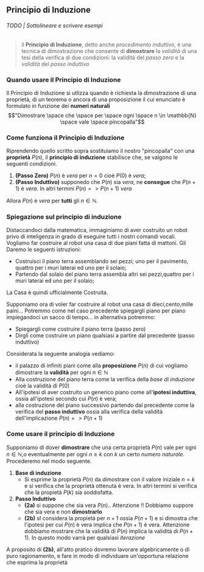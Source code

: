 ## Principio di Induzione

###### TODO | Sottolineare e scrivere esempi

> il **Principio di Induzione**, detto anche *procedimento induttivo*, è una tecnica di dimostrazione che consente di **dimostrare** la *validità* di una tesi della verifica di due condizioni: la validità del *passo zero* e la *validità* del *passo induttivo*

### Quando usare il Principio di Induzione

Il Principio di Induzione si utlizza quando è richiesta la dimostrazione di una proprietà, di un teorema o ancora di una proposizione il cui enunciato è formulato in funzione dei **numeri naturali** $$"Dimostrare \space che \space per \space ogni \space n \in \mathbb{N} \space vale \space pincopalla"$$
### Come funziona il Principio di Induzione

Riprendendo quello scritto sopra sostituiamo il nostro "pincopalla" con una **proprietà** $P(n)$, il **principio di induzione** stabilisce che, se valgono le seguenti condizioni.

1. **(Passo Zero)**  $P(n)$ è *vera* per $n =0$ cioè $P(0)$ è *vera*;
2. **(Passo Induttivo)** supponedo che $P(n)$ sia *vera*, ne **consegue** che $P(n+1)$ è *vera*. In altri termini $P(n) => P(n+1)$ *vera*

Allora $P(n)$ è *vera* per **tutti** gli $n \in \mathbb{N}$.

### Spiegazione sul principio di induzione

 Distaccandoci dalla matematica, immaginiamo di aver costruito un robot privo di inteligenza in grado di eseguire tutti i nostri comandi vocali. Vogliamo far costruire al robot una casa di due piani fatta di mattoni. Gli Daremo le seguenti istruzioni:

- Costruisci il piano terra assemblando sei pezzi; uno per il pavimento, quattro per i muri laterai ed uno per il solaio;
- Partendo dal solaio del piano terra assembla altri sei pezzi,quattro per i muri laterai ed uno per il solaio;

La Casa è quindi ufficialmente Costruita.

Supponiamo ora di voler far costruire al robot una casa di dieci,cento,mille paini... Potremmo come nel caso precedente spiegargli piano per piano impiegandoci un sacco di tempo... in alternativa potremmo:

- Spiegargli come costruire il piano terra (passo zero)
- Dirgli come costruire un piano qualsiasi a partire dal precedente (passo induttivo)

Considerata la seguente analogia vediamo:

- il palazzo di infiniti piani come alla **proposizione** $P(n)$ di cui vogliamo dimostrare la **validità** per ogni $n \in \mathbb{N}$
- Alla costruzione del piano terra come la verifica della *base di induzione* cioè la validità di $P(0)$ 
- All'ipotesi di aver costruito un generico piano come all'**ipotesi induttiva**, ossia all'ipotesi secondo cui $P(n)$ è vera;
- alla costruzione del piano successivo partendo dal precedente come la verifica del **passo induttivo** ossia alla verifica della validità dell'implicazione $P(n) => P(n+1)$ 


### Come usare il principio di Induzione 

Supponiamo di dover **dimostrare** che una certa proprietà $P(n)$ vale per ogni $n \in \mathbb{N}$,o eventualmente per ogni $n \geq k$ con $k$ un certo *numero naturale*. Procederemo nel modo seguente.

1. **Base di induzione**
	- Si esprime la proprietà $P(n)$ da dimostrare con il valore iniziale $n = k$ e si verifica che la proprietà ottenuta è vera. In altri termini si verifica che la propietà  $P(k)$ sia soddisfatta.
2. **Passo Induttivo**
	- **(2a)** si suppone che sia vera $P(n)$.. Attenzione !! Dobbiamo suppore che sia vera e non **dimostrarlo**
	- **(2b)** sI considera la propietà per $n+1$ ossia $P(n+1)$ e si dimostra che l'ipotesi per cui $P(n)$ è vera implica che  $P(n+1)$ è vera. Attenzione dobbiamo mostrare che la validità di $P(n)$ implica la validità di $P(n+1)$. In questo modo varrà per qualsiasi *iterazione*

A proposito di **(2b)**, all'atto pratico dovremo lavorare algebricamente o di puro ragionamento, e fare in modo di individuare un'opportuna relazione che esprima la proprietà